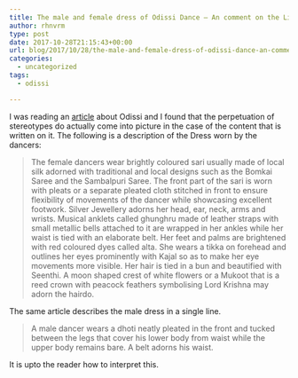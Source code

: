 ```yaml
---
title: The male and female dress of Odissi Dance – An comment on the Literature on the web
author: rhnvrm
type: post
date: 2017-10-28T21:15:43+00:00
url: blog/2017/10/28/the-male-and-female-dress-of-odissi-dance-an-comment-on-the-literature-on-the-web/
categories:
  - uncategorized
tags:
  - odissi

---
```

I was reading an [article][1] about Odissi and I found that the perpetuation of stereotypes do actually come into picture in the case of the content that is written on it. The following is a description of the Dress worn by the dancers:

> The female dancers wear brightly coloured sari usually made of local silk adorned with traditional and local designs such as the Bomkai Saree and the Sambalpuri Saree. The front part of the sari is worn with pleats or a separate pleated cloth stitched in front to ensure flexibility of movements of the dancer while showcasing excellent footwork. Silver Jewellery adorns her head, ear, neck, arms and wrists. Musical anklets called ghunghru made of leather straps with small metallic bells attached to it are wrapped in her ankles while her waist is tied with an elaborate belt. Her feet and palms are brightened with red coloured dyes called alta. She wears a tikka on forehead and outlines her eyes prominently with Kajal so as to make her eye movements more visible. Her hair is tied in a bun and beautified with Seenthi. A moon shaped crest of white flowers or a Mukoot that is a reed crown with peacock feathers symbolising Lord Krishna may adorn the hairdo.

The same article describes the male dress in a single line.

> A male dancer wears a dhoti neatly pleated in the front and tucked between the legs that cover his lower body from waist while the upper body remains bare. A belt adorns his waist.

It is upto the reader how to interpret this.

 [1]: http://www.culturalindia.net/indian-dance/classical/odissi.html